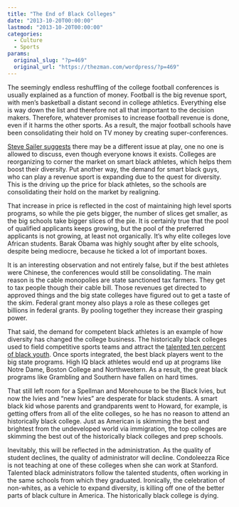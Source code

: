 ```yaml
---
title: "The End of Black Colleges"
date: "2013-10-20T00:00:00"
lastmod: "2013-10-20T00:00:00"
categories:
  - Culture
  - Sports
params:
  original_slug: "?p=469"
  original_url: "https://thezman.com/wordpress/?p=469"
---
```


The seemingly endless reshuffling of the college football conferences is
usually explained as a function of money. Football is the big revenue
sport, with men’s basketball a distant second in college athletics.
Everything else is way down the list and therefore not all that
important to the decision makers. Therefore, whatever promises to
increase football revenue is done, even if it harms the other sports. As
a result, the major football schools have been consolidating their hold
on TV money by creating super-conferences.

<a
href="https://isteve.blogspot.com/2013/06/college-sports-realignment-chases-smart.html"
rel="noopener" target="_blank">Steve Sailer suggests</a> there may be a
different issue at play, one no one is allowed to discuss, even though
everyone knows it exists. Colleges are reorganizing to corner the market
on smart black athletes, which helps them boost their diversity. Put
another way, the demand for smart black guys, who can play a revenue
sport is expanding due to the quest for diversity. This is the driving
up the price for black athletes, so the schools are consolidating their
hold on the market by realigning.

That increase in price is reflected in the cost of maintaining high
level sports programs, so while the pie gets bigger, the number of
slices get smaller, as the big schools take bigger slices of the pie. It
is certainly true that the pool of qualified applicants keeps growing,
but the pool of the preferred applicants is not growing, at least not
organically. It’s why elite colleges love African students. Barak Obama
was highly sought after by elite schools, despite being mediocre,
because he ticked a lot of important boxes.

It is an interesting observation and not entirely false, but if the best
athletes were Chinese, the conferences would still be consolidating. The
main reason is the cable monopolies are state sanctioned tax farmers.
They get to tax people though their cable bill. Those revenues get
directed to approved things and the big state colleges have figured out
to get a taste of the skim. Federal grant money also plays a role as
these colleges get billions in federal grants. By pooling together they
increase their grasping power.

That said, the demand for competent black athletes is an example of how
diversity has changed the college business. The historically black
colleges used to field competitive sports teams and attract the
[talented ten percent of black
youth](http://en.wikipedia.org/wiki/The_Talented_Tenth). Once sports
integrated, the best black players went to the big state programs. High
IQ black athletes would end up at programs like Notre Dame, Boston
College and Northwestern. As a result, the great black programs like
Grambling and Southern have fallen on hard times.

That still left room for a Spellman and Morehouse to be the Black Ivies,
but now the Ivies and “new Ivies” are desperate for black students. A
smart black kid whose parents and grandparents went to Howard, for
example, is getting offers from all of the elite colleges, so he has no
reason to attend an historically black college. Just as American is
skimming the best and brightest from the undeveloped world via
immigration, the top colleges are skimming the best out of the
historically black colleges and prep schools.

Inevitably, this will be reflected in the administration. As the quality
of student declines, the quality of administrator will decline.
Condoleezza Rice is not teaching at one of these colleges when she can
work at Stanford. Talented black administrators follow the talented
students, often working in the same schools from which they graduated.
Ironically, the celebration of non-whites, as a vehicle to expand
diversity, is killing off one of the better parts of black culture in
America. The historically black college is dying.

